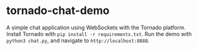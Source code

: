 # tornado-chat-demo
A simple chat application using WebSockets with the Tornado platform. Install Tornado with `pip install -r requirements.txt`. Run the demo with `python3 chat.py`, and navigate to `http://localhost:8888`.
